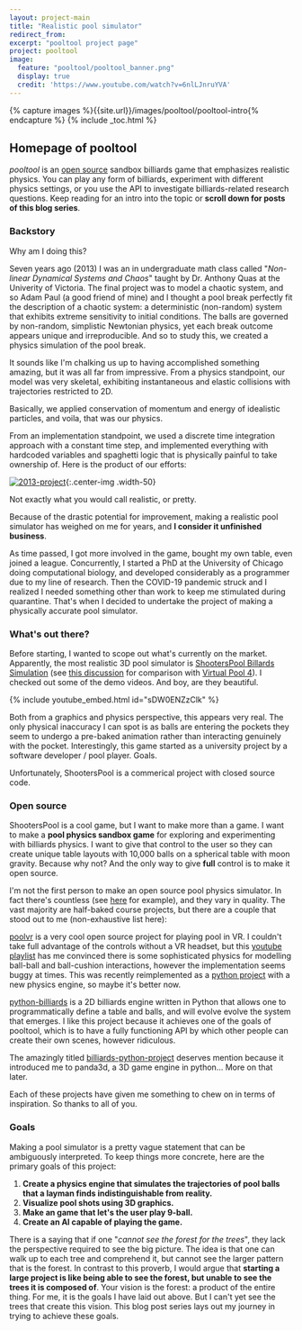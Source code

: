 ```yaml
---
layout: project-main
title: "Realistic pool simulator"
redirect_from:
excerpt: "pooltool project page"
project: pooltool
image:
  feature: "pooltool/pooltool_banner.png"
  display: true
  credit: 'https://www.youtube.com/watch?v=6nlLJnruYVA'
---
```


{% capture images %}{{site.url}}/images/pooltool/pooltool-intro{% endcapture %}
{% include _toc.html %}

## Homepage of **pooltool**

*pooltool* is an [open source](https://github.com/ekiefl/pooltool) sandbox billiards game that emphasizes realistic physics. You can play any form of billiards, experiment with different physics settings, or you use the API to investigate billiards-related research questions. Keep reading for an intro into the topic or **scroll down for posts of this blog series**.

### Backstory

Why am I doing this?

Seven years ago (2013) I was an in undergraduate math class called "_Non-linear Dynamical Systems
and Chaos_" taught by Dr. Anthony Quas at the Univerity of Victoria. The final project was to model
a chaotic system, and so Adam Paul (a good friend of mine) and I thought a pool break perfectly fit
the description of a chaotic system: a deterministic (non-random) system that exhibits extreme
sensitivity to initial conditions. The balls are governed by non-random, simplistic Newtonian
physics, yet each break outcome appears unique and irreproducible. And so to study this, we created
a physics simulation of the pool break.

It sounds like I'm chalking us up to having accomplished something amazing, but it was all far from
impressive. From a physics standpoint, our model was very skeletal, exhibiting instantaneous and
elastic collisions with trajectories restricted to 2D.

Basically, we applied conservation of
momentum and energy of idealistic particles, and voila, that was our physics.

From an implementation
standpoint, we used a discrete time integration approach with a constant time step, and implemented
everything with hardcoded variables and spaghetti logic that is physically painful to take
ownership of. Here is the product of our efforts:

[![2013-project]({{images}}/2013_project.gif)]({{images}}/2013_project.gif){:.center-img .width-50}

Not exactly what you would call realistic, or pretty.

Because of the drastic potential for improvement, making a realistic pool simulator has weighed on
me for years, and **I consider it unfinished business**.

As time passed, I got more involved in the
game, bought my own table, even joined a league. Concurrently, I started a PhD at the University of
Chicago doing computational biology, and developed considerably as a programmer due to my line of
research. Then the COVID-19 pandemic struck and I realized I needed something other than work to
keep me stimulated during quarantine. That's when I decided to undertake the project of making a
physically accurate pool simulator.

### What's out there?

Before starting, I wanted to scope out what's currently on the market. Apparently, the most
realistic 3D pool simulator is [ShootersPool
Billards Simulation](https://www.shooterspool.net/) (see [this discussion](https://steamcommunity.com/app/336150/discussions/0/1520386297698310602/) for comparison with [Virtual Pool 4](http://vponline.celeris.com/)). I checked out
some of the demo videos. And boy, are they beautiful.

{% include youtube_embed.html id="sDW0ENZzClk" %}

Both from a graphics and physics perspective, this appears very real. The only physical inaccuracy I
can spot is as balls are entering the pockets they seem to undergo a pre-baked animation rather than
interacting genuinely with the pocket. Interestingly, this game started as a university project by a
software developer / pool player. Goals.

Unfortunately, ShootersPool is a commerical project with closed source code.

### Open source

ShootersPool is a cool game, but I want to make more than a game. I want to make a **pool physics sandbox game** for exploring
and experimenting with billiards physics. I want to give that control to the user so they can create unique table
layouts with 10,000 balls on a spherical table with moon gravity. Because why not? And the only way to give **full** control is to make it open source.

I'm not the first person to make an open source pool physics simulator. In fact there's countless (see [here](https://github.com/topics/billiards?o=asc&s=forks) for example), and they vary in quality. The vast majority are half-baked course projects, but there are a couple that stood out to me (non-exhaustive list here):

[poolvr](https://jzitelli.github.io/poolvr/) is a very cool open source project for playing pool in VR. I couldn't take full advantage of the controls without a VR headset, but this [youtube playlist](https://www.youtube.com/watch?v=_zrm2e6uJDc&list=PLfO_NjmfXp1yuMxgKFfVMQyQRgpsEINGK&index=1) has me convinced there is some sophisticated physics for modelling ball-ball and ball-cushion interactions, however the implementation seems buggy at times.  This was recently reimplemented as a [python project](https://github.com/jzitelli/poolvr.py) with a new physics engine, so maybe it's better now.

[python-billiards](https://github.com/markus-ebke/python-billiards) is a 2D billiards engine written in Python that
allows one to programmatically define a table and balls, and will evolve evolve the system that emerges. I like this project because
it achieves one of the goals of pooltool, which is to have a fully functioning API by which other people can create their
own scenes, however ridiculous.

The amazingly titled [billiards-python-project](https://github.com/FlinnPond/billiards-python-project) deserves mention because it introduced me to
panda3d, a 3D game engine in python... More on that later.

Each of these projects have given me something to chew on in terms of inspiration. So thanks to all of you.

### Goals

Making a pool simulator is a pretty vague statement that can be ambiguously interpreted. To keep
things more concrete, here are the primary goals of this project:

1. **Create a physics engine that simulates the trajectories of pool balls that a layman finds indistinguishable from reality.**
2. **Visualize pool shots using 3D graphics.**
3. **Make an game that let's the user play 9-ball.**
4. **Create an AI capable of playing the game.**

There is a saying that if one "_cannot see the forest for the trees_", they lack the perspective
required to see the big picture. The idea is that one can walk up to each tree and comprehend it,
but cannot see the larger pattern that is the forest. In contrast to this proverb, I would argue
that **starting a large project is like being able to see the forest, but unable to see the trees it
is composed of**. Your vision is the forest: a product of the entire thing. For me, it is the goals
I have laid out above. But I can't yet see the trees that create this vision. This blog post series
lays out my journey in trying to achieve these goals.

